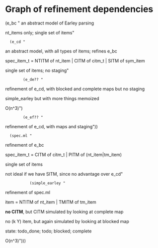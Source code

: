 # Graph of refinement dependencies


(e_bc "
an abstract model of Earley parsing

nt_items only; single set of items"
      
      (e_cd "
an abstract model, with all types of items; refines e_bc

spec_item_t = NTITM of nt_item | CITM of citm_t | SITM of sym_item

single set of items; no staging"

            (e_de?? "
refinement of e_cd, with blocked and complete maps but no staging

simple_earley but with more things memoized

O(n^3)")

            (e_ef?? "
refinement of e_cd, with maps and staging"))
      
      
      (spec.ml "
refinement of e_bc

spec_item_t = CITM of citm_t | PITM of (nt_item|tm_item)

single set of items

not ideal if we have SITM, since no advantage over e_cd"
               
               (simple_earley "
refinement of spec.ml

item = NTITM of nt_item | TMITM of tm_item

**no CITM**, but CITM simulated by looking at complete map

no (k Y) item, but again simulated by looking at blocked map

state: todo_done; todo; blocked; complete

O(n^3)")))
